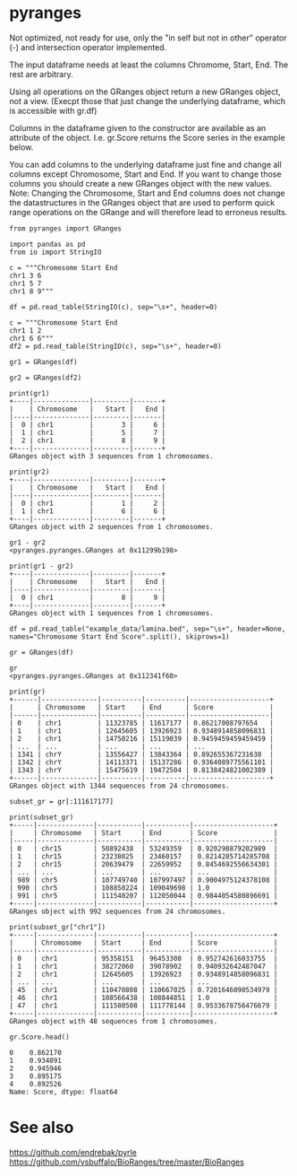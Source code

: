 # pyranges

Not optimized, not ready for use, only the "in self but not in other" operator
(-) and intersection operator implemented.

The input dataframe needs at least the columns Chromome, Start, End. The rest are arbitrary.

Using all operations on the GRanges object return a new GRanges object, not a
view. (Execpt those that just change the underlying dataframe, which is
accessible with gr.df)

Columns in the dataframe given to the constructor are available as an attribute
of the object. I.e. gr.Score returns the Score series in the example below.

You can add columns to the underlying dataframe just fine and change all columns
except Chromosome, Start and End. If you want to change those columns you should
create a new GRanges object with the new values. Note: Changing the Chromosome, Start
and End columns does not change the datastructures in the GRanges object that
are used to perform quick range operations on the GRange and will therefore lead to
erroneus results.

```
from pyranges import GRanges

import pandas as pd
from io import StringIO

c = """Chromosome Start End
chr1 3 6
chr1 5 7
chr1 8 9"""

df = pd.read_table(StringIO(c), sep="\s+", header=0)

c = """Chromosome Start End
chr1 1 2
chr1 6 6"""
df2 = pd.read_table(StringIO(c), sep="\s+", header=0)

gr1 = GRanges(df)

gr2 = GRanges(df2)

print(gr1)
+----|--------------|---------|-------+
|    | Chromosome   |   Start |   End |
|----|--------------|---------|-------|
|  0 | chr1         |       3 |     6 |
|  1 | chr1         |       5 |     7 |
|  2 | chr1         |       8 |     9 |
+----|--------------|---------|-------+
GRanges object with 3 sequences from 1 chromosomes.

print(gr2)
+----|--------------|---------|-------+
|    | Chromosome   |   Start |   End |
|----|--------------|---------|-------|
|  0 | chr1         |       1 |     2 |
|  1 | chr1         |       6 |     6 |
+----|--------------|---------|-------+
GRanges object with 2 sequences from 1 chromosomes.

gr1 - gr2
<pyranges.pyranges.GRanges at 0x11299b198>

print(gr1 - gr2)
+----|--------------|---------|-------+
|    | Chromosome   |   Start |   End |
|----|--------------|---------|-------|
|  0 | chr1         |       8 |     9 |
+----|--------------|---------|-------+
GRanges object with 1 sequences from 1 chromosomes.

df = pd.read_table("example_data/lamina.bed", sep="\s+", header=None, names="Chromosome Start End Score".split(), skiprows=1)

gr = GRanges(df)

gr
<pyranges.pyranges.GRanges at 0x112341f60>

print(gr)
+------|--------------|----------|----------|--------------------+
|      | Chromosome   | Start    | End      | Score              |
|------|--------------|----------|----------|--------------------|
| 0    | chr1         | 11323785 | 11617177 | 0.86217008797654   |
| 1    | chr1         | 12645605 | 13926923 | 0.9348914858096831 |
| 2    | chr1         | 14750216 | 15119039 | 0.9459459459459459 |
| ...  | ...          | ...      | ...      | ...                |
| 1341 | chrY         | 13556427 | 13843364 | 0.892655367231638  |
| 1342 | chrY         | 14113371 | 15137286 | 0.9364089775561101 |
| 1343 | chrY         | 15475619 | 19472504 | 0.8138424821002389 |
+------|--------------|----------|----------|--------------------+
GRanges object with 1344 sequences from 24 chromosomes.

subset_gr = gr[:111617177]

print(subset_gr)
+-----|--------------|-----------|-----------|--------------------+
|     | Chromosome   | Start     | End       | Score              |
|-----|--------------|-----------|-----------|--------------------|
| 0   | chr15        | 50892438  | 53249359  | 0.920298879202989  |
| 1   | chr15        | 23238025  | 23460157  | 0.8214285714285708 |
| 2   | chr15        | 20639479  | 22659952  | 0.8454692556634301 |
| ... | ...          | ...       | ...       | ...                |
| 989 | chr5         | 107749740 | 107997497 | 0.9004975124378108 |
| 990 | chr5         | 108850224 | 109049698 | 1.0                |
| 991 | chr5         | 111540207 | 112050044 | 0.9844054580896691 |
+-----|--------------|-----------|-----------|--------------------+
GRanges object with 992 sequences from 24 chromosomes.

print(subset_gr["chr1"])
+-----|--------------|-----------|-----------|--------------------+
|     | Chromosome   | Start     | End       | Score              |
|-----|--------------|-----------|-----------|--------------------|
| 0   | chr1         | 95358151  | 96453308  | 0.952742616033755  |
| 1   | chr1         | 38272060  | 39078902  | 0.940932642487047  |
| 2   | chr1         | 12645605  | 13926923  | 0.9348914858096831 |
| ... | ...          | ...       | ...       | ...                |
| 45  | chr1         | 110470808 | 110667025 | 0.7201646090534979 |
| 46  | chr1         | 108566438 | 108844851 | 1.0                |
| 47  | chr1         | 111580508 | 111778144 | 0.9533678756476679 |
+-----|--------------|-----------|-----------|--------------------+
GRanges object with 48 sequences from 1 chromosomes.

gr.Score.head()

0    0.862170
1    0.934891
2    0.945946
3    0.895175
4    0.892526
Name: Score, dtype: float64
```

# See also

https://github.com/endrebak/pyrle
https://github.com/vsbuffalo/BioRanges/tree/master/BioRanges
